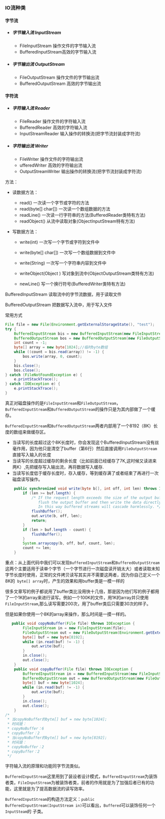 ### IO流种类

#### 字节流

- ##### 字节输入流 InputStream

  - FileInputStream 操作文件的字节输入流
  - BufferedInputStream高效的字节输入流

- ##### 字节输出流 OutputStream

  - FileOutputStream 操作文件的字节输出流
  - BufferedOutputStream 高效的字节输出流

#### 字符流

- ##### 字符输入流 Reader

  - FileReader 操作文件的字符输入流
  - BufferedReader 高效的字符输入流
  - InputStreamReader 输入操作的转换流(把字节流封装成字符流)

- ##### 字符输出流 Writer

  - FileWriter 操作文件的字符输出流
  - ufferedWriter 高效的字符输出流
  - OutputStreamWriter 输出操作的转换流(把字节流封装成字符流)

方法：

- 读数据方法：

  - read() 一次读一个字节或字符的方法
  - read(byte[]  char[]) 一次读一个数组数据的方法
  - readLine() 一次读一行字符串的方法(BufferedReader类特有方法)
  - readObject() 从流中读取对象(ObjectInputStream特有方法)

- 写数据方法：

  - write(int) 一次写一个字节或字符到文件中

  - write(byte[] char[]) 一次写一个数组数据到文件中

  - write(String) 一次写一个字符串内容到文件中

  - writeObject(Object ) 写对象到流中(ObjectOutputStream类特有方法)

  - newLine() 写一个换行符号(BufferedWriter类特有方法)

    

BufferedInputStream  读取流中的字节流数据，用于读取文件

BufferedOutputStream 把数据写入流中，用于写入文件

常用方式

```java
File file = new File(Environment.getExternalStorageState(), "test");
try {
    BufferedInputStream bis = new BufferedInputStream(new FileInputStream(file));
    BufferedOutputStream bos = new BufferedOutputStream(new FileOutputStream(file));
    int count = -1;
    byte[] array = new byte[1024];//临时byte数组
    while ((count = bis.read(array)) != -1) {
        bos.write(array, 0, count);
    }
    bis.close();
    bos.close();
} catch (FileNotFoundException e) {
    e.printStackTrace();
} catch (IOException e) {
    e.printStackTrace();
}
```

真正对磁盘操作的是``FileInputStream``和``FileOutputStream``，``BufferedInputStream``和``BufferedOutputStream``的操作只是为其内部做了一个缓存。

``BufferedInputStream``和``BufferedOutputStream``两者内部用了一个8192（8K）长度的数组来做缓存区。

- 当读写的长度超过这个8K长度时，你会发现这个BufferedInputStream没有丝毫作用，因为他只是清空了buffer（第6行）然后直接调用``FileOutputStream``直接写入输入的长度
- 当读写的长度超过缓存的剩余长度（比如前面已经缓存了7K,这时候又读进来两K）,先把缓存写入输出流，再将数据写入缓存.
- 当读写长度低于缓存长度时，存入缓存，等到缓存满了或者结束了再进行一次磁盘读写操作。

```java
    public synchronized void write(byte b[], int off, int len) throws IOException {
        if (len >= buf.length) {
            /* If the request length exceeds the size of the output buffer,
               flush the output buffer and then write the data directly.
               In this way buffered streams will cascade harmlessly. */
            flushBuffer();
            out.write(b, off, len);
            return;
        }
        if (len > buf.length - count) {
            flushBuffer();
        }
        System.arraycopy(b, off, buf, count, len);
        count += len;
    }
```

重点：从上面代码中我们可以发现``BufferedInputStream``和``BufferedOutputStream``这两个主要适用于读单个字节（一个字节进行一次磁盘读开销太大）或者读取未知字节长度时使用，正常的文件拷贝读写其实并不需要这两者，因为你自己定义一个8K的`` byte[] array``时，产生的效果和用buffer类是一模一样的

很多文章写的例子都说用了buffer类比没用快十几倍，那是因为他们写的例子都用了一个1K的array来进行读写。例如一个100K的文件，用1K的array并只使用``FileInputStream``,那么读写需要200次，用了buffer类后只需要30次的样子。

但是如果你使用一个8K的array来操作，那么时间是一摸一样的。

```java
   public void copyNoBuffer(File file) throws IOException {
        FileInputStream in = new FileInputStream(file);
        FileOutputStream out = new FileOutputStream(Environment.getExternalStorageDirectory()+"/Download/nobuffer.txt");
        byte[] buf = new byte[8192];
        while (in.read(buf) != -1) {
            out.write(buf);
        }
        in.close();
        out.close();
    }
    public void copyBuffer(File file) throws IOException {
        BufferedInputStream in = new BufferedInputStream(new FileInputStream(file));
        BufferedOutputStream out = new BufferedOutputStream(new FileOutputStream(Environment.getExternalStorageDirectory()+"/Download/buffer.txt"));
        byte[] buf = new byte[1024];
        while (in.read(buf) != -1) {
            out.write(buf);
        }
        in.close();
        out.close();
    }
/*
 * 当copyNoBuffer的byte[] buf = new byte[1024];
 * 时间是：
 * copyNoBuffer：6
 * copyBuffer：2
 * 当copyNoBuffer的byte[] buf = new byte[8192];
 * 时间是：
 * copyNoBuffer：2
 * copyBuffer：2
 */

```

字符输入流的原理和功能同字节流类似。

``BufferedInputStream``这里用到了装设者设计模式，``BufferedInputStream``为装饰者类，``FileInputStream``为被装饰者类，前者的作用就是为了加强后者已有的功能，这里就是为了提高数据流的读写效率。

``BufferedInputStream``的构造方法定义：``public BufferedInputStream(InputStream in)``可以看出，``Buffered``可以装饰任何一个``InputSteam``的 子类。





